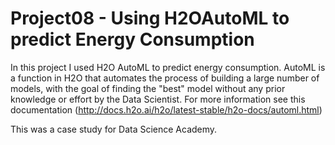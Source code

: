 # Project08 - Using H2OAutoML to predict Energy Consumption
 
In this project I used H2O AutoML to predict energy consumption. AutoML is a function in H2O that automates the process of building a large number of models, with the goal of finding the "best" model without any prior knowledge or effort by the Data Scientist. For more information see this documentation (http://docs.h2o.ai/h2o/latest-stable/h2o-docs/automl.html)


This was a case study for Data Science Academy.
